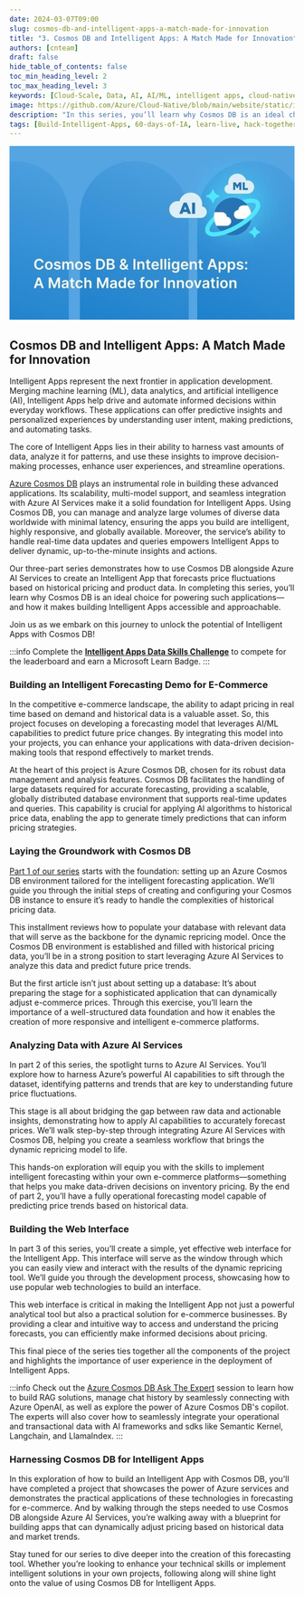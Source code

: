 ```yaml
---
date: 2024-03-07T09:00
slug: cosmos-db-and-intelligent-apps-a-match-made-for-innovation
title: "3. Cosmos DB and Intelligent Apps: A Match Made for Innovation"
authors: [cnteam]
draft: false
hide_table_of_contents: false
toc_min_heading_level: 2
toc_max_heading_level: 3
keywords: [Cloud-Scale, Data, AI, AI/ML, intelligent apps, cloud-native, 60-days, enterprise apps, digital experiences, app modernization]
image: https://github.com/Azure/Cloud-Native/blob/main/website/static/img/ogImage.png
description: "In this series, you’ll learn why Cosmos DB is an ideal choice for powering such applications—and how it makes building Intelligent Apps accessible and approachable." 
tags: [Build-Intelligent-Apps, 60-days-of-IA, learn-live, hack-together, community-buzz, ask-the-expert, azure-kubernetes-service, azure-functions, azure-openai, azure-container-apps, azure-cosmos-db, github-copilot, github-codespaces, github-actions]
---
```


<head> 
  <meta property="og:url" content="https://azure.github.io/cloud-native/60daysofia/cosmos-db-and-intelligent-apps-a-match-made-for-innovation"/>
  <meta property="og:type" content="website"/> 
  <meta property="og:title" content="Build Intelligent Apps | AI Apps on Azure"/> 
  <meta property="og:description" content="In this series, you’ll learn why Cosmos DB is an ideal choice for powering such applications—and how it makes building Intelligent Apps accessible and approachable."/> 
  <meta property="og:image" content="https://github.com/Azure/Cloud-Native/blob/main/website/static/img/ogImage.png"/> 
  <meta name="twitter:url" content="https://azure.github.io/Cloud-Native/60daysofIA/cosmos-db-and-intelligent-apps-a-match-made-for-innovation" /> 
  <meta name="twitter:title" content="Build Intelligent Apps | AI Apps on Azure" />
 <meta name="twitter:description" content="In this series, you’ll learn why Cosmos DB is an ideal choice for powering such applications—and how it makes building Intelligent Apps accessible and approachable." />
  <meta name="twitter:image" content="https://azure.github.io/Cloud-Native/img/ogImage.png" /> 
  <meta name="twitter:card" content="summary_large_image" /> 
  <meta name="twitter:creator" content="@devanshidiaries" /> 
  <link rel="canonical" href="https://azure.github.io/Cloud-Native/60daysofIA/cosmos-db-and-intelligent-apps-a-match-made-for-innovation" /> 
</head> 

<!-- End METADATA -->

![Cosmos DB and Intelligent Apps: A Match Made for Innovation](../../static/img/60-days-of-ia/blogs/2024-03-07/3-1.jpeg)

## Cosmos DB and Intelligent Apps: A Match Made for Innovation

Intelligent Apps represent the next frontier in application development. Merging machine learning (ML), data analytics, and artificial intelligence (AI), Intelligent Apps help drive and automate informed decisions within everyday workflows. These applications can offer predictive insights and personalized experiences by understanding user intent, making predictions, and automating tasks.

The core of Intelligent Apps lies in their ability to harness vast amounts of data, analyze it for patterns, and use these insights to improve decision-making processes, enhance user experiences, and streamline operations.

[Azure Cosmos DB](https://azure.microsoft.com/free/cosmos-db?ocid=buildia24_60days_blogs) plays an instrumental role in building these advanced applications. Its scalability, multi-model support, and seamless integration with Azure AI Services make it a solid foundation for Intelligent Apps. Using Cosmos DB, you can manage and analyze large volumes of diverse data worldwide with minimal latency, ensuring the apps you build are intelligent, highly responsive, and globally available. Moreover, the service’s ability to handle real-time data updates and queries empowers Intelligent Apps to deliver dynamic, up-to-the-minute insights and actions.

Our three-part series demonstrates how to use Cosmos DB alongside Azure AI Services to create an Intelligent App that forecasts price fluctuations based on historical pricing and product data. In completing this series, you’ll learn why Cosmos DB is an ideal choice for powering such applications—and how it makes building Intelligent Apps accessible and approachable.

Join us as we embark on this journey to unlock the potential of Intelligent Apps with Cosmos DB!

:::info
Complete the **[Intelligent Apps Data Skills Challenge](https://aka.ms/intelligent-apps/data-csc?ocid=buildia24_60days_blogs)** to compete for the leaderboard and earn a Microsoft Learn Badge. 
:::

### Building an Intelligent Forecasting Demo for E-Commerce

In the competitive e-commerce landscape, the ability to adapt pricing in real time based on demand and historical data is a valuable asset. So, this project focuses on developing a forecasting model that leverages AI/ML capabilities to predict future price changes. By integrating this model into your projects, you can enhance your applications with data-driven decision-making tools that respond effectively to market trends.

At the heart of this project is Azure Cosmos DB, chosen for its robust data management and analysis features. Cosmos DB facilitates the handling of large datasets required for accurate forecasting, providing a scalable, globally distributed database environment that supports real-time updates and queries. This capability is crucial for applying AI algorithms to historical price data, enabling the app to generate timely predictions that can inform pricing strategies.

### Laying the Groundwork with Cosmos DB

[Part 1 of our series](https://azure.github.io/Cloud-Native/60DaysOfIA/dynamic-repricing-of-products-using-intelligent-apps-part-1) starts with the foundation: setting up an Azure Cosmos DB environment tailored for the intelligent forecasting application. We’ll guide you through the initial steps of creating and configuring your Cosmos DB instance to ensure it’s ready to handle the complexities of historical pricing data.

This installment reviews how to populate your database with relevant data that will serve as the backbone for the dynamic repricing model. Once the Cosmos DB environment is established and filled with historical pricing data, you’ll be in a strong position to start leveraging Azure AI Services to analyze this data and predict future price trends.

But the first article isn’t just about setting up a database: It’s about preparing the stage for a sophisticated application that can dynamically adjust e-commerce prices. Through this exercise, you’ll learn the importance of a well-structured data foundation and how it enables the creation of more responsive and intelligent e-commerce platforms.

### Analyzing Data with Azure AI Services

In part 2 of this series, the spotlight turns to Azure AI Services. You’ll explore how to harness Azure’s powerful AI capabilities to sift through the dataset, identifying patterns and trends that are key to understanding future price fluctuations.

This stage is all about bridging the gap between raw data and actionable insights, demonstrating how to apply AI capabilities to accurately forecast prices. We’ll walk step-by-step through integrating Azure AI Services with Cosmos DB, helping you create a seamless workflow that brings the dynamic repricing model to life.

This hands-on exploration will equip you with the skills to implement intelligent forecasting within your own e-commerce platforms—something that helps you make data-driven decisions on inventory pricing. By the end of part 2, you’ll have a fully operational forecasting model capable of predicting price trends based on historical data.

### Building the Web Interface

In part 3 of this series, you’ll create a simple, yet effective web interface for the Intelligent App. This interface will serve as the window through which you can easily view and interact with the results of the dynamic repricing tool. We’ll guide you through the development process, showcasing how to use popular web technologies to build an interface.

This web interface is critical in making the Intelligent App not just a powerful analytical tool but also a practical solution for e-commerce businesses. By providing a clear and intuitive way to access and understand the pricing forecasts, you can efficiently make informed decisions about pricing.

This final piece of the series ties together all the components of the project and highlights the importance of user experience in the deployment of Intelligent Apps.

:::info
Check out the [Azure Cosmos DB Ask The Expert](https://aka.ms/intelligent-apps/ate-cosmos?ocid=buildia24_60days_blogs) session to learn how to build RAG solutions, manage chat history by seamlessly connecting with Azure OpenAI, as well as explore the power of Azure Cosmos DB's copilot. The experts will also cover how to seamlessly integrate your operational and transactional data with AI frameworks and sdks like Semantic Kernel, Langchain, and LlamaIndex.
:::

### Harnessing Cosmos DB for Intelligent Apps

In this exploration of how to build an Intelligent App with Cosmos DB, you’ll have completed a project that showcases the power of Azure services and demonstrates the practical applications of these technologies in forecasting for e-commerce. And by walking through the steps needed to use Cosmos DB alongside Azure AI Services, you’re walking away with a blueprint for building apps that can dynamically adjust pricing based on historical data and market trends.

Stay tuned for our series to dive deeper into the creation of this forecasting tool. Whether you’re looking to enhance your technical skills or implement intelligent solutions in your own projects, following along will shine light onto the value of using Cosmos DB for Intelligent Apps.